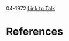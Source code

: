 

04-1972
[Link to Talk](https://www.churchofjesuschrist.org/study/general-conference/1972/04/priesthood-session?lang=eng)



# References

